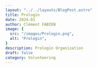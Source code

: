 ```yaml
---
layout: "../../layouts/BlogPost.astro"
title: Prologin
date: 2024-01
author: Clément FABIEN
image: {
  src: "/images/Prologin.png",
  alt: "Prologin",
}
description: Prologin Organization
draft: false
category: Volunteering
---
```


